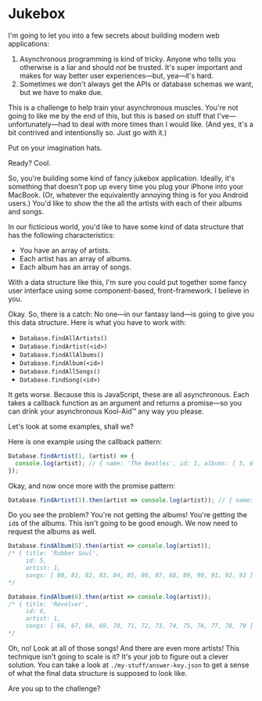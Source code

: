# Jukebox

I'm going to let you into a few secrets about building modern web applications:

1. Asynchronous programming is kind of tricky. Anyone who tells you otherwise is a liar and should _not_ be trusted. It's super important and makes for way better user experiences—but, yea—it's hard.
2. Sometimes we don't always get the APIs or database schemas we want, but we have to make due.

This is a challenge to help train your asynchronous muscles. You're not going to like me by the end of this, but this is based on stuff that I've—unfortunately—had to deal with more times than I would like. (And yes, it's a bit contrived and intentionslly so. Just go with it.)

Put on your imagination hats.

Ready? Cool.

So, you're building some kind of fancy jukebox application. Ideally, it's something that doesn't pop up every time you plug your iPhone into your MacBook. (Or, whatever the equivalently annoying thing is for you Android users.) You'd like to show the the all the artists with each of their albums and songs.

In our ficticious world, you'd like to have some kind of data structure that has the following characteristics:

- You have an array of artists.
- Each artist has an array of albums.
- Each album has an array of songs.

With a data structure like this, I'm sure you could put together some fancy user interface using some component-based, front-framework. I believe in you.

Okay. So, there is a catch: No one—in our fantasy land—is going to give you this data structure. Here is what you have to work with:

- `Database.findAllArtists()`
- `Database.findArtist(<id>)`
- `Database.findAllAlbums()`
- `Database.findAlbum(<id>)`
- `Database.findAllSongs()`
- `Database.findSong(<id>)`

It gets worse. Because this is JavaScript, these are all asynchronous. Each takes a callback function as an argument and returns a promise—so you can drink your asynchronous Kool-Aid™ any way you please.

Let's look at some examples, shall we?

Here is one example using the callback pattern:

```js
Database.findArtist(1, (artist) => {
  console.log(artist); // { name: 'The Beatles', id: 1, albums: [ 5, 6 ] }
});
```

Okay, and now once more with the promise pattern:

```js
Database.findArtist(1).then(artist => console.log(artist)); // { name: 'The Beatles', id: 1, albums: [ 5, 6 ] }
```

Do you see the problem? You're not getting the albums! You're getting the `id`s of the albums. This isn't going to be good enough. We now need to request the albums as well.

```js
Database.findAlbum(5).then(artist => console.log(artist));
/* { title: 'Rubber Soul',
     id: 5,
     artist: 1,
     songs: [ 80, 81, 82, 83, 84, 85, 86, 87, 88, 89, 90, 91, 92, 93 ] }
*/

Database.findAlbum(6).then(artist => console.log(artist));
/* { title: 'Revolver',
     id: 6,
     artist: 1,
     songs: [ 66, 67, 68, 69, 70, 71, 72, 73, 74, 75, 76, 77, 78, 79 ] }
*/

```

Oh, no! Look at all of those songs! And there are even more artists! This technique isn't going to scale is it? It's your job to figure out a clever solution. You can take a look at `./my-stuff/answer-key.json` to get a sense of what the final data structure is supposed to look like.

Are you up to the challenge?
